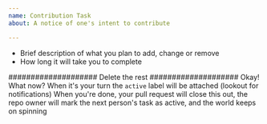 ```yaml
---
name: Contribution Task
about: A notice of one's intent to contribute

---
```


* Brief description of what you plan to add, change or remove 
* How long it will take you to complete

#################### Delete the rest ####################
Okay! What now?
When it's your turn the `active` label will be attached (lookout for notifications)
When you're done, your pull request will close this out, the repo owner will mark the next person's task as active, and the world keeps on spinning
